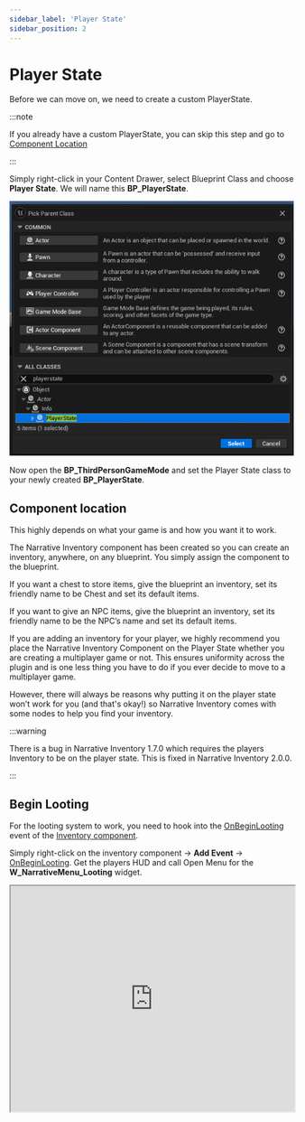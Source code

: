 ```yaml
---
sidebar_label: 'Player State'
sidebar_position: 2
---
```


# Player State

Before we can move on, we need to create a custom PlayerState.

:::note

If you already have a custom PlayerState, you can skip this step and go to [Component Location](./player-state.md#component-location)

:::

Simply right-click in your Content Drawer, select Blueprint Class and choose **Player State**. We will name this **BP_PlayerState**.

![player-controller-pick-parent-class.jpg](/img/inventory/player-state.png)

Now open the **BP_ThirdPersonGameMode** and set the Player State class to your newly created **BP_PlayerState**.

## Component location

This highly depends on what your game is and how you want it to work.

The Narrative Inventory component has been created so you can create an inventory, anywhere, on any blueprint. You simply assign the component to the blueprint.

If you want a chest to store items, give the blueprint an inventory, set its friendly name to be Chest and set its default items.

If you want to give an NPC items, give the blueprint an inventory, set its friendly name to be the NPC’s name and set its default items.

If you are adding an inventory for your player, we highly recommend you place the Narrative Inventory Component on the Player State whether you are creating a multiplayer game or not. This ensures uniformity across the plugin and is one less thing you have to do if you ever decide to move to a multiplayer game.

However, there will always be reasons why putting it on the player state won’t work for you (and that's okay!) so Narrative Inventory comes with some nodes to help you find your inventory.

:::warning

There is a bug in Narrative Inventory 1.7.0 which requires the players Inventory to be on the player state. This is fixed in Narrative Inventory 2.0.0.

:::

## Begin Looting

For the looting system to work, you need to hook into the [OnBeginLooting](../inventory-component/functions.md#on-begin-looting) event of the [Inventory component](../inventory-component).

Simply right-click on the inventory component -> **Add Event** -> [OnBeginLooting](../inventory-component/functions.md#on-begin-looting). Get the players HUD and call Open Menu for the **W_NarrativeMenu_Looting** widget. 

<iframe src="https://blueprintue.com/render/4icsk2t4/" width="100%" height="400" scrolling="no" allowfullscreen></iframe>

